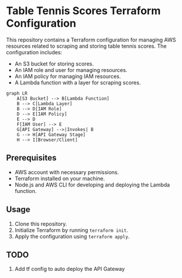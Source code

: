 # Table Tennis Scores Terraform Configuration

This repository contains a Terraform configuration for managing AWS resources related to scraping and storing table tennis scores. The configuration includes:

- An S3 bucket for storing scores.
- An IAM role and user for managing resources.
- An IAM policy for managing IAM resources.
- A Lambda function with a layer for scraping scores.

```mermaid
graph LR
    A[S3 Bucket] --> B[Lambda Function]
    B --> C[Lambda Layer]
    B --> D[IAM Role]
    D --> E[IAM Policy]
    E --> D
    F[IAM User] --> E
    G[API Gateway] -->|Invokes| B
    G --> H[API Gateway Stage]
    H --> I[Browser/Client]
```

## Prerequisites

- AWS account with necessary permissions.
- Terraform installed on your machine.
- Node.js and AWS CLI for developing and deploying the Lambda function.

## Usage

1. Clone this repository.
2. Initialize Terraform by running `terraform init`.
3. Apply the configuration using `terraform apply`.

## TODO
1. Add tf config to auto deploy the API Gateway